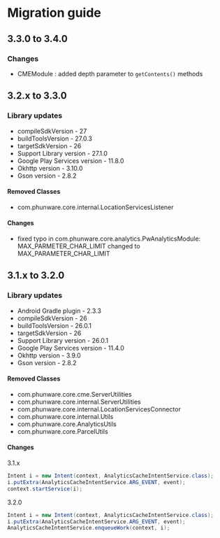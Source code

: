 # Migration guide

## 3.3.0 to 3.4.0

### Changes
- CMEModule : added depth parameter to `getContents()` methods

## 3.2.x to 3.3.0

### Library updates
- compileSdkVersion - 27
- buildToolsVersion - 27.0.3
- targetSdkVersion - 26
- Support Library version - 27.1.0
- Google Play Services version - 11.8.0
- Okhttp version - 3.10.0
- Gson version - 2.8.2

#### Removed Classes
- com.phunware.core.internal.LocationServicesListener

#### Changes
- fixed typo in com.phunware.core.analytics.PwAnalyticsModule: MAX_PARMETER_CHAR_LIMIT changed to MAX_PARAMETER_CHAR_LIMIT

## 3.1.x to 3.2.0

### Library updates
- Android Gradle plugin - 2.3.3
- compileSdkVersion - 26
- buildToolsVersion - 26.0.1
- targetSdkVersion - 26
- Support Library version - 26.0.1
- Google Play Services version - 11.4.0
- Okhttp version - 3.9.0
- Gson version - 2.8.2

#### Removed Classes
- com.phunware.core.cme.ServerUtilities
- com.phunware.core.internal.ServerUtilities
- com.phunware.core.internal.LocationServicesConnector
- com.phunware.core.internal.Utils
- com.phunware.core.AnalyticsUtils
- com.phunware.core.ParcelUtils

#### Changes

3.1.x

```java
Intent i = new Intent(context, AnalyticsCacheIntentService.class);
i.putExtra(AnalyticsCacheIntentService.ARG_EVENT, event);
context.startService(i);
```
3.2.0
```java
Intent i = new Intent(context, AnalyticsCacheIntentService.class);
i.putExtra(AnalyticsCacheIntentService.ARG_EVENT, event);
AnalyticsCacheIntentService.enqueueWork(context, i);
```
